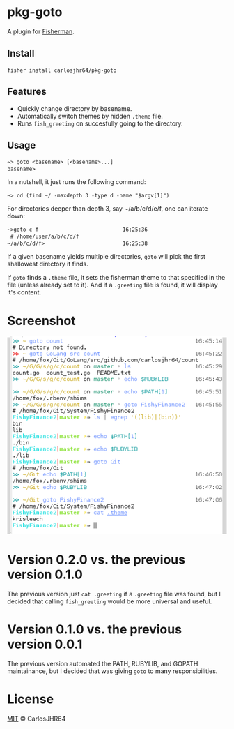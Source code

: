 # pkg-goto

A plugin for [Fisherman](http://fisherman.sh).

## Install

```fish
fisher install carlosjhr64/pkg-goto
```

## Features

* Quickly change directory by basename.
* Automatically switch themes by hidden `.theme` file.
* Runs `fish_greeting` on succesfully going to the directory.

## Usage

```fish
~> goto <basename> [<basename>...]
basename>
```

In a nutshell, it just runs the following command:

```fish
~> cd (find ~/ -maxdepth 3 -type d -name "$argv[1]")
```

For directories deeper than depth 3, say ~/a/b/c/d/e/f, one can iterate down:

```fish
~>goto c f                           16:25:36
 # /home/user/a/b/c/d/f
~/a/b/c/d/f>                         16:25:38
```

If a given basename yields multiple directories,
`goto` will pick the first shallowest directory it finds.

If `goto` finds a `.theme` file,
it sets the fisherman theme to that specified in the file
(unless already set to it).
And if a `.greeting` file is found, it will display it's content.

# Screenshot

<p align="center">
<img src="goto.png">
</p>

# Version 0.2.0 vs. the previous version 0.1.0

The previous version just `cat .greeting` if a `.greeting` file was found, but
I decided that calling `fish_greeting` would be more universal and useful.

# Version 0.1.0 vs. the previous version 0.0.1

The previous version automated the PATH, RUBYLIB, and GOPATH maintainance, but
I decided that was giving `goto` to many responsibilities.

# License

[MIT](http://opensource.org/licenses/MIT) © CarlosJHR64
